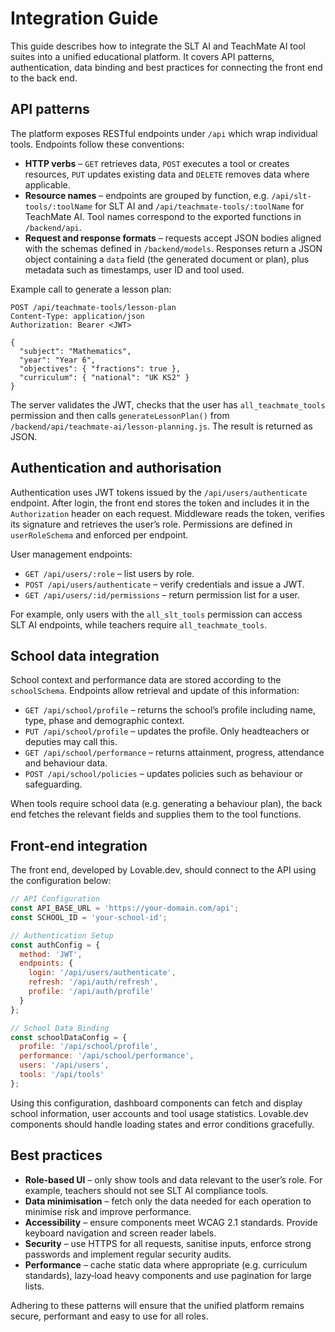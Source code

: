# Integration Guide

This guide describes how to integrate the SLT AI and TeachMate AI tool suites into a unified educational platform. It covers API patterns, authentication, data binding and best practices for connecting the front end to the back end.

## API patterns

The platform exposes RESTful endpoints under `/api` which wrap individual tools. Endpoints follow these conventions:

* **HTTP verbs** – `GET` retrieves data, `POST` executes a tool or creates resources, `PUT` updates existing data and `DELETE` removes data where applicable.
* **Resource names** – endpoints are grouped by function, e.g. `/api/slt-tools/:toolName` for SLT AI and `/api/teachmate-tools/:toolName` for TeachMate AI. Tool names correspond to the exported functions in `/backend/api`.
* **Request and response formats** – requests accept JSON bodies aligned with the schemas defined in `/backend/models`. Responses return a JSON object containing a `data` field (the generated document or plan), plus metadata such as timestamps, user ID and tool used.

Example call to generate a lesson plan:

```http
POST /api/teachmate-tools/lesson-plan
Content-Type: application/json
Authorization: Bearer <JWT>

{
  "subject": "Mathematics",
  "year": "Year 6",
  "objectives": { "fractions": true },
  "curriculum": { "national": "UK KS2" }
}
```

The server validates the JWT, checks that the user has `all_teachmate_tools` permission and then calls `generateLessonPlan()` from `/backend/api/teachmate-ai/lesson-planning.js`. The result is returned as JSON.

## Authentication and authorisation

Authentication uses JWT tokens issued by the `/api/users/authenticate` endpoint. After login, the front end stores the token and includes it in the `Authorization` header on each request. Middleware reads the token, verifies its signature and retrieves the user’s role. Permissions are defined in `userRoleSchema` and enforced per endpoint.

User management endpoints:

* `GET /api/users/:role` – list users by role.
* `POST /api/users/authenticate` – verify credentials and issue a JWT.
* `GET /api/users/:id/permissions` – return permission list for a user.

For example, only users with the `all_slt_tools` permission can access SLT AI endpoints, while teachers require `all_teachmate_tools`.

## School data integration

School context and performance data are stored according to the `schoolSchema`. Endpoints allow retrieval and update of this information:

* `GET /api/school/profile` – returns the school’s profile including name, type, phase and demographic context.
* `PUT /api/school/profile` – updates the profile. Only headteachers or deputies may call this.
* `GET /api/school/performance` – returns attainment, progress, attendance and behaviour data.
* `POST /api/school/policies` – updates policies such as behaviour or safeguarding.

When tools require school data (e.g. generating a behaviour plan), the back end fetches the relevant fields and supplies them to the tool functions.

## Front‑end integration

The front end, developed by Lovable.dev, should connect to the API using the configuration below:

```javascript
// API Configuration
const API_BASE_URL = 'https://your-domain.com/api';
const SCHOOL_ID = 'your-school-id';

// Authentication Setup
const authConfig = {
  method: 'JWT',
  endpoints: {
    login: '/api/users/authenticate',
    refresh: '/api/auth/refresh',
    profile: '/api/auth/profile'
  }
};

// School Data Binding
const schoolDataConfig = {
  profile: '/api/school/profile',
  performance: '/api/school/performance',
  users: '/api/users',
  tools: '/api/tools'
};
```

Using this configuration, dashboard components can fetch and display school information, user accounts and tool usage statistics. Lovable.dev components should handle loading states and error conditions gracefully.

## Best practices

* **Role‑based UI** – only show tools and data relevant to the user’s role. For example, teachers should not see SLT AI compliance tools.
* **Data minimisation** – fetch only the data needed for each operation to minimise risk and improve performance.
* **Accessibility** – ensure components meet WCAG 2.1 standards. Provide keyboard navigation and screen reader labels.
* **Security** – use HTTPS for all requests, sanitise inputs, enforce strong passwords and implement regular security audits.
* **Performance** – cache static data where appropriate (e.g. curriculum standards), lazy‑load heavy components and use pagination for large lists.

Adhering to these patterns will ensure that the unified platform remains secure, performant and easy to use for all roles.
